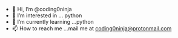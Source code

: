 - 👋 Hi, I’m @coding0ninja
- 👀 I’m interested in ... python
- 🌱 I’m currently learning ...python
- 📫 How to reach me ...mail me at coding0ninja@protonmail.com
<!---
coding0ninja/coding0ninja is a ✨ special ✨ repository because its `README.md` (this file) appears on your GitHub profile.
You can click the Preview link to take a look at your changes.
--->
